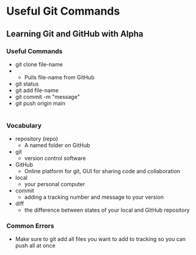 # Useful Git Commands

## Learning Git and GitHub with Alpha

### Useful Commands
- git clone file-name
- - Pulls file-name from GitHub
- git status
- git add file-name
- git commit -m "message"
- git push origin main
<br><br>
### Vocabulary

- repository (repo) 
  - A named folder on GitHub
- git
  - version control software
- GitHub
  - Online platform for git, GUI for sharing code and collaboration
- local 
  - your personal computer
- commit
  - adding a tracking number and message to your version
- diff
  - the difference between states of your local and GitHub repository

### Common Errors
- Make sure to git add all files you want to add to tracking so you can push all at once